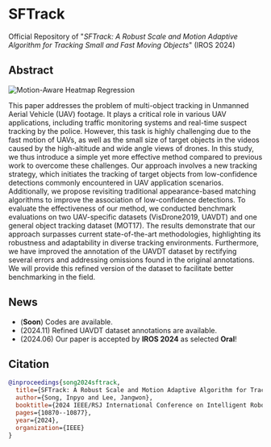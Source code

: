 # SFTrack
Official Repository of "*SFTrack: A Robust Scale and Motion Adaptive Algorithm for Tracking Small and Fast Moving Objects*" (IROS 2024)



## Abstract

![Motion-Aware Heatmap Regression](Figures/Front_Image.png)


This paper addresses the problem of multi-object tracking in Unmanned Aerial Vehicle (UAV) footage.
It plays a critical role in various UAV applications, including traffic monitoring systems and real-time suspect tracking by the police.
However, this task is highly challenging due to the fast motion of UAVs, as well as the small size of target objects in the videos caused by the high-altitude and wide angle views of drones.
In this study, we thus introduce a simple yet more effective method compared to previous work to overcome these challenges. Our approach involves a new tracking strategy, which initiates the tracking of target objects from low-confidence detections commonly encountered in UAV application scenarios. Additionally, we propose revisiting traditional appearance-based matching algorithms to improve the association of low-confidence detections. To evaluate the effectiveness of our method, we conducted benchmark evaluations on two UAV-specific datasets (VisDrone2019, UAVDT) and one general object tracking dataset (MOT17). The results demonstrate that our approach surpasses current state-of-the-art methodologies, highlighting its robustness and adaptability in diverse tracking environments. Furthermore, we have improved the annotation of the UAVDT dataset by rectifying several errors and addressing omissions found in the original annotations. We will provide this refined version of the dataset to facilitate better benchmarking in the field.



## News
- (**Soon**) Codes are available.
- (2024.11) Refined UAVDT dataset annotations are available.
- (2024.06) Our paper is accepted by **IROS 2024** as selected **Oral**!

## Citation
```bibtex
@inproceedings{song2024sftrack,
  title={SFTrack: A Robust Scale and Motion Adaptive Algorithm for Tracking Small and Fast Moving Objects},
  author={Song, Inpyo and Lee, Jangwon},
  booktitle={2024 IEEE/RSJ International Conference on Intelligent Robots and Systems (IROS)},
  pages={10870--10877},
  year={2024},
  organization={IEEE}
}
```